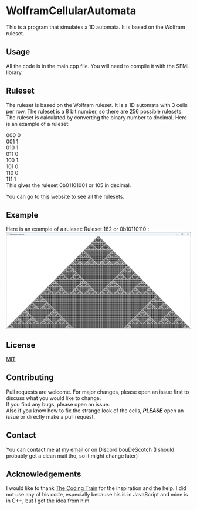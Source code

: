 # WolframCellularAutomata

This is a program that simulates a 1D automata. It is based on the Wolfram ruleset.

## Usage
All the code is in the main.cpp file.
You will need to compile it with the SFML library.

## Ruleset
The ruleset is based on the Wolfram ruleset. It is a 1D automata with 3 cells per row. The ruleset is a 8 bit number, so there are 256 possible rulesets. The ruleset is calculated by converting the binary number to decimal.
Here is an example of a ruleset:

000 0\
001 1\
010 1\
011 0\
100 1\
101 0\
110 0\
111 1\
This gives the ruleset 0b01101001 or 105 in decimal.

You can go to [this](https://atlas.wolfram.com/01/01/) website to see all the rulesets.

## Example
Here is an example of a ruleset:
Ruleset 182 or 0b10110110 :\
![Image showing Ruleset 182](rule-182-screen.png)

## License
[MIT](LICENSE)

## Contributing
Pull requests are welcome. For major changes, please open an issue first to discuss what you would like to change.\
If you find any bugs, please open an issue.\
Also if you know how to fix the strange look of the cells, **_PLEASE_** open an issue or directly make a pull request.

## Contact
You can contact me at [my email](mailto:florian.garcia18@gmail.com) or on Discord bouDeScotch
(I should probably get a clean mail tho, so it might change later)

## Acknowledgements
I would like to thank [The Coding Train](https://www.youtube.com/channel/UCvjgXvBlbQiydffZU7m1_aw) for the inspiration and the help.
I did not use any of his code, especially because his is in JavaScript and mine is in C++, but I got the idea from him.